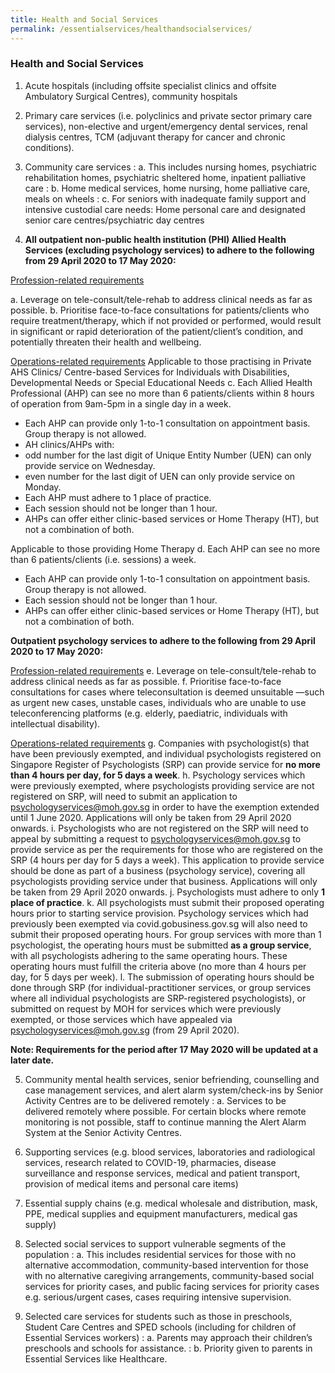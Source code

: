 ```yaml
---
title: Health and Social Services
permalink: /essentialservices/healthandsocialservices/
---
```


### **Health and Social Services**

1. Acute hospitals (including offsite specialist clinics and offsite Ambulatory Surgical Centres), community hospitals

2. Primary care services (i.e. polyclinics and private sector primary care services), non-elective and urgent/emergency dental services, renal dialysis centres, TCM (adjuvant therapy for cancer and chronic conditions).

3. Community care services 
: a. This includes nursing homes, psychiatric rehabilitation homes, psychiatric sheltered home, inpatient palliative care
: b. Home medical services, home nursing, home palliative care, meals on wheels
: c. For seniors with inadequate family support and intensive custodial care needs: Home personal care and designated senior care centres/psychiatric day centres

4. **All outpatient non-public health institution (PHI) Allied Health Services (excluding psychology services) to adhere to the following from 29 April 2020 to 17 May 2020:**

<ins>Profession-related requirements</ins>

a. Leverage on tele-consult/tele-rehab to address clinical needs as far as possible.
b. Prioritise face-to-face consultations for patients/clients who require treatment/therapy, which if not provided or performed, would result in significant or rapid deterioration of the patient/client’s condition, and potentially threaten their health and wellbeing.

<ins>Operations-related requirements</ins>
Applicable to those practising in Private AHS Clinics/ Centre-based Services for Individuals with Disabilities, Developmental Needs or Special Educational Needs
c. Each Allied Health Professional (AHP) can see no more than 6 patients/clients within 8 hours of operation from 9am-5pm in a single day in a week.
- Each AHP can provide only 1-to-1 consultation on appointment basis. Group therapy is not allowed.  
- AH clinics/AHPs with: 
- odd number for the last digit of Unique Entity Number (UEN) can only provide service on Wednesday.
- even number for the last digit of UEN can only provide service on Monday.
- Each AHP must adhere to 1 place of practice.
- Each session should not be longer than 1 hour.
- AHPs can offer either clinic-based services or Home Therapy (HT), but not a combination of both. 

Applicable to those providing Home Therapy
d. Each AHP can see no more than 6 patients/clients (i.e. sessions) a week.
- Each AHP can provide only 1-to-1 consultation on appointment basis. Group therapy is not allowed. 
- Each session should not be longer than 1 hour.
- AHPs can offer either clinic-based services or Home Therapy (HT), but not a combination of both. 

**Outpatient psychology services to adhere to the following from 29 April 2020 to 17 May 2020:**

<ins>Profession-related requirements</ins>
e. Leverage on tele-consult/tele-rehab to address clinical needs as far as possible.
f. Prioritise face-to-face consultations for cases where teleconsultation is deemed unsuitable —such as urgent new cases, unstable cases, individuals who are unable to use teleconferencing platforms (e.g. elderly, paediatric, individuals with intellectual disability).

<ins>Operations-related requirements</ins>
g. Companies with psychologist(s) that have been previously exempted, and individual psychologists registered on Singapore Register of Psychologists (SRP) can provide service for **no more than 4 hours per day, for 5 days a week**.
h. Psychology services which were previously exempted, where psychologists providing service are not registered on SRP, will need to submit an application to <a href = "mailto: psychologyservices@moh.gov.sg">psychologyservices@moh.gov.sg</a> in order to have the exemption extended until 1 June 2020. Applications will only be taken from 29 April 2020 onwards.
i. Psychologists who are not registered on the SRP will need to appeal by submitting a request to <a href = "mailto: psychologyservices@moh.gov.sg">psychologyservices@moh.gov.sg</a> to provide service as per the requirements for those who are registered on the SRP (4 hours per day for 5 days a week). This application to provide service should be done as part of a business (psychology service), covering all psychologists providing service under that business. Applications will only be taken from 29 April 2020 onwards.
j. Psychologists must adhere to only **1 place of practice**. 
k. All psychologists must submit their proposed operating hours prior to starting service provision. Psychology services which had previously been exempted via covid.gobusiness.gov.sg will also need to submit their proposed operating hours. For group services with more than 1 psychologist, the operating hours must be submitted **as a group service**, with all psychologists adhering to the same operating hours. These operating hours must fulfill the criteria above (no more than 4 hours per day, for 5 days per week). 
l. The submission of operating hours should be done through SRP (for individual-practitioner services, or group services where all individual psychologists are SRP-registered psychologists), or submitted on request by MOH for services which were previously exempted, or those services which have appealed via psychologyservices@moh.gov.sg (from 29 April 2020).

**Note: Requirements for the period after 17 May 2020 will be updated at a later date.**

5. Community mental health services, senior befriending, counselling and case management services, and alert alarm system/check-ins by Senior Activity Centres are to be delivered remotely
: a. Services to be delivered remotely where possible. For certain blocks where remote monitoring is not possible, staff to continue manning the Alert Alarm System at the Senior Activity Centres.

6. Supporting services (e.g. blood services, laboratories and radiological services, research related to COVID-19, pharmacies, disease surveillance and response services, medical and patient transport, provision of medical items and personal care items)

7. Essential supply chains (e.g. medical wholesale and distribution, mask, PPE, medical supplies and equipment manufacturers, medical gas supply)

8. Selected social services to support vulnerable segments of the population
: a. This includes residential services for those with no alternative accommodation, community-based intervention for those with no alternative caregiving arrangements, community-based social services for priority cases, and public facing services for priority cases e.g. serious/urgent cases, cases requiring intensive supervision.

9. Selected care services for students such as those in preschools, Student Care Centres and SPED schools (including for children of Essential Services workers)
: a. Parents may approach their children’s preschools and schools for assistance.
: b. Priority given to parents in Essential Services like Healthcare.
